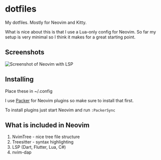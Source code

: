 # dotfiles

My dotfiles. Mostly for Neovim and Kitty.

What is nice about this is that I use a Lua-only config for Neovim. So far my setup is very minimal so I think it makes for a great starting point.

## Screenshots

![Screenshot of Neovim with LSP](https://i.imgur.com/u6vUeZw.jpg)

## Installing

Place these in ~/.config

I use [Packer](https://github.com/wbthomason/packer.nvim) for Neovim plugins so make sure to install that first.

To install plugins just start Neovim and run `:PackerSync`

## What is included in Neovim

1. NvimTree - nice tree file structure
2. Treesitter - syntax highlighting
3. LSP (Dart, Flutter, Lua, C#)
4. nvim-dap
